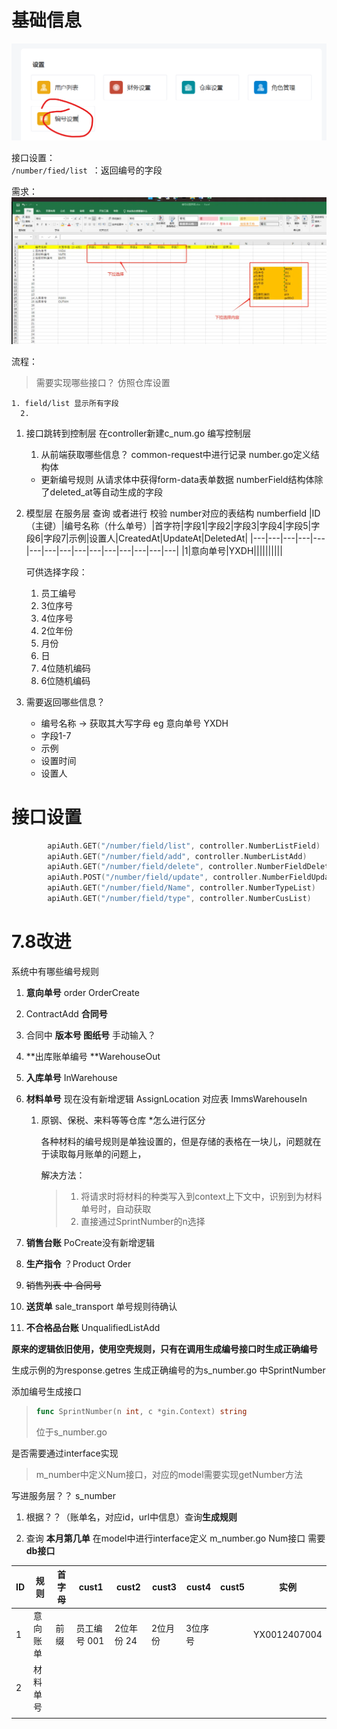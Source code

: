 # 基础信息

![image-1](编号.assets/image-1.png)

接口设置：		
`/number/fied/list `：返回编号的字段

需求：
![image-2](编号.assets/image-2.png)


流程：
>需要实现哪些接口？
    仿照仓库设置

    1. field/list 显示所有字段
      2.


1. 接口跳转到控制层 
    在controller新建c_num.go 编写控制层
    
    1. 从前端获取哪些信息？
    common-request中进行记录
    number.go定义结构体
    - 更新编号规则 从请求体中获得form-data表单数据
        numberField结构体除了deleted_at等自动生成的字段

 

2. 模型层
   在服务层 查询 或者进行 校验
    number对应的表结构 numberfield
    |ID（主键）|编号名称（什么单号）|首字符|字段1|字段2|字段3|字段4|字段5|字段6|字段7|示例|设置人|CreatedAt|UpdateAt|DeletedAt|
    |---|---|---|---|---|---|---|---|---|---|---|---|---|---|---|
    |1|意向单号|YXDH||||||||||

    可供选择字段：
    1. 员工编号
    2. 3位序号
    3. 4位序号
    4. 2位年份
    5. 月份
    6. 日
    7. 4位随机编码
    8. 6位随机编码

3. 需要返回哪些信息？
    - 编号名称 -> 获取其大写字母
        eg 意向单号 YXDH
    - 字段1-7
    - 示例
    - 设置时间
    - 设置人

# 接口设置

```go
		apiAuth.GET("/number/field/list", controller.NumberListField)      //显示当前规则
		apiAuth.GET("/number/field/add", controller.NumberListAdd)         //增加规则
		apiAuth.GET("/number/field/delete", controller.NumberFieldDelete)  //删除规则
		apiAuth.POST("/number/field/update", controller.NumberFieldUpdate) //更新规则
		apiAuth.GET("/number/field/Name", controller.NumberTypeList)       //获取所有存在的规则名称
		apiAuth.GET("/number/field/type", controller.NumberCusList)        //获取可选自定义字段
```

# 7.8改进

系统中有哪些编号规则

1. **意向单号** order OrderCreate 

2. ContractAdd **合同号**

3. 合同中 **版本号 图纸号** 手动输入？

4. **出库账单编号 **WarehouseOut

5. **入库单号** InWarehouse

6. **材料单号** 现在没有新增逻辑 AssignLocation       对应表 ImmsWarehouseIn  

   1. 原钢、保税、来料等等仓库 *怎么进行区分

      各种材料的编号规则是单独设置的，但是存储的表格在一块儿，问题就在于读取每月账单的问题上，

      解决方法：

      > 1. 将请求时将材料的种类写入到context上下文中，识别到为材料单号时，自动获取
      > 2. 直接通过SprintNumber的n选择

7. **销售台账** PoCreate没有新增逻辑

8. **生产指令** ？Product Order

9. ~~销售列表 中 合同号~~

10. **送货单** sale_transport  单号规则待确认

11. **不合格品台账** UnqualifiedListAdd



**原来的逻辑依旧使用，使用空壳规则，只有在调用生成编号接口时生成正确编号**

生成示例的为response.getres         生成正确编号的为s_number.go 中SprintNumber



添加编号生成接口

> ```go
> func SprintNumber(n int, c *gin.Context) string
> ```
>
> 位于s_number.go



是否需要通过interface实现

> m_number中定义Num接口，对应的model需要实现getNumber方法



写进服务层？？ s_number



1. 根据？？（账单名，对应id，url中信息）查询**生成规则**

2. 查询 **本月第几单** 在model中进行interface定义 m_number.go  Num接口 需要 **db接口**

   

| ID   | 规则     | 首字母 | cust1        | cust2      | cust3   | cust4   | cust5 | 实例         |
| ---- | -------- | ------ | ------------ | ---------- | ------- | ------- | ----- | ------------ |
| 1    | 意向账单 | 前缀   | 员工编号 001 | 2位年份 24 | 2位月份 | 3位序号 |       | YX0012407004 |
| 2    | 材料单号 |        |              |            |         |         |       |              |
|      |          |        |              |            |         |         |       |              |



